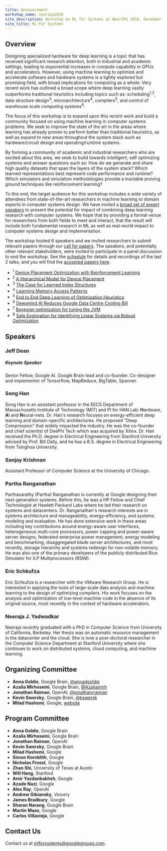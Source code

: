 ```yaml
---
title: Announcement
workshop_name: neurips2018
site_description: Workshop on ML for Systems at NeurIPS 2018, December 8th, 8:30AM-6:00PM, Room 510 AC
site_title: ML For Systems
---
```


<div class="inner clearfix">
	<section class="main-content overview_section">
		<h2>Overview</h2>
			<p>Designing specialized hardware for deep learning is a topic that has received significant research attention, both in industrial and academic settings, leading to exponential increases in compute capability in GPUs and accelerators. However, using machine learning to optimize and accelerate software and hardware systems is a lightly explored but promising field, with broad implications for computing as a whole. Very recent work has outlined a broad scope where deep learning vastly outperforms traditional heuristics including topics such as: scheduling<sup>1,2</sup>, data structure design<sup>3</sup>, microarchitecture<sup>4</sup>, compilers<sup>5</sup>, and control of warehouse scale computing systems<sup>6</sup>.
		</p>
		<p>
			The focus of this workshop is to expand upon this recent work and build a community focused on using machine learning in computer systems problems. We seek to improve the state of the art in the areas where learning has already proven to perform better than traditional heuristics, as well as expand to new areas throughout the system stack such as hardware/circuit design and operating/runtime systems.
		</p>
		<p>By forming a community of academic and industrial researchers who are excited about this area, we seek to build towards intelligent, self optimizing systems and answer questions such as: How do we generate and share high quality datasets that span the layers of the system stack? Which learned representations best represent code performance and runtime? Which simulators and simulation methodologies provide a tractable proving ground techniques like reinforcement learning?</p>
		<p>To this end, the target audience for this workshop includes a wide variety of attendees from state-of-the-art researchers in machine learning to domain experts in computer systems design. We have invited a <a href="#speakers">broad set of expert speakers</a> to present the potential for impact of combining deep learning research with computer systems. We hope that by providing a formal venue for researchers from both fields to meet and interact, that the result will include both fundamental research in ML as well as real-world impact to computer systems design and implementation.</p>
		<p>The workshop hosted 6 speakers and we invited researchers to submit relevant papers through our <a href="/neurips2018/call_for_papers.html">call for papers</a>. The speakers, and potentially other relevant stakeholders, were invited to participate in a panel discussion to end the workshop. See the <a href="/neurips2018/schedule.html">schedule</a> for details and recordings of the last 2 talks, and you will find the <a href="/neurips2018/accepted_papers.html">accepted papers here</a>.</p>
		<ul class="footnotes">
		<li><sup>1</sup> <a href="https://arxiv.org/abs/1706.04972">Device Placement Optimization with Reinforcement Learning</a></li>
		<li><sup>2</sup> <a href="https://openreview.net/forum?id=Hkc-TeZ0W">A Hierarchical Model for Device Placement</a></li>
		<li><sup>3</sup> <a href="https://arxiv.org/abs/1712.01208">The Case for Learned Index Structures</a></li>
		<li><sup>4</sup> <a href="https://arxiv.org/abs/1803.02329">Learning Memory Access Patterns</a></li>
		<li><sup>5</sup> <a href="https://ieeexplore.ieee.org/document/8091247/?reload=true">End to End Deep Learning of Optimization Heuristics</a></li>
		<li><sup>6</sup> <a href="https://deepmind.com/blog/deepmind-ai-reduces-google-data-centre-cooling-bill-40/">Deepmind AI Reduces Google Data Centre Cooling Bill</a></li>
		<li><sup>7</sup> <a href="https://www.youtube.com/watch?v=YhNl468S8CI">Bayesian optimization for tuning the JVM</a></li>
		<li><sup>8</sup> <a href="https://arxiv.org/abs/1711.11165">Safe Exploration for Identifying Linear Systems via Robust Optimization</a></li>
		</ul>
	</section>
</div>
<div class="speaker_section">
	<div class="inner clearfix">
		<section class="main-content">
			<h2 id="speakers">Speakers</h2>
			<div class="speaker-bio">
				<div class="img-holder" style="background-image: url(/assets/images/speakers/jeff_dean.jpg)"></div>
				<div>
					<h3>Jeff Dean</h3>
					<h5 class="keynote-speaker">Keynote Speaker</h5>
					<p>
					    Senior Fellow, Google AI. Google Brain lead and co-founder. Co-designer and implementor of Tensorflow, MapReduce, BigTable, Spanner.
					</p>
				</div>
			</div>
			<div class="speaker-bio">
				<div class="img-holder" style="background-image: url(/assets/images/speakers/song_han.jpg)"></div>
				<div>
					<h3>Song Han</h3>
					<p>
					    Song Han is an assistant professor in the EECS Department of Massachusetts Institute of Technology (MIT) and PI for HAN Lab: <b>H</b>ardware, <b>A</b>I and <b>N</b>eural-nets. Dr. Han's research focuses on energy-efficient deep learning and domain-specific architectures. He proposed "Deep Compression" that widely impacted the industry. He was the co-founder and chief scientist of DeePhi Tech which was acquired by Xilinx. Dr. Han received the Ph.D. degree in Electrical Engineering from Stanford University advised by Prof. Bill Dally, and he has a B.S. degree in Electrical Engineering from Tsinghua University.
					</p>
				</div>
			</div>
			<div class="speaker-bio">
				<div class="img-holder" style="background-image: url(/assets/images/speakers/sanjay_krishnan.png)"></div>
				<div>
					<h3>Sanjay Krishnan</h3>
					<p>
					    Assistant Professor of Computer Science at the University of Chicago.
					</p>
				</div>
			</div>
			<div class="speaker-bio">
				<div class="img-holder" style="background-image: url(/assets/images/speakers/partha_ranganathan.jpg)"></div>
				<div>
					<h3>Partha Ranganathan</h3>
					<p>
					    Parthasarathy (Partha) Ranganathan is currently at Google designing their next-generation systems. Before this, he was a HP Fellow and Chief Technologist at Hewlett Packard Labs where he led their research on systems and datacenters. Dr. Ranganathan's research interests are in systems architecture and manageability, energy-efficiency, and systems modeling and evaluation. He has done extensive work in these areas including key contributions around energy-aware user interfaces, heterogeneous multi-core processors, power capping and power-aware server designs, federated enterprise power management, energy modeling and benchmarking, disaggregated blade server architectures, and most recently, storage hierarchy and systems redesign for non-volatile memory. He was also one of the primary developers of the publicly distributed Rice Simulator for ILP Multiprocessors (RSIM).
					</p>
				</div>
			</div>
			<div class="speaker-bio">
				<div class="img-holder" style="background-image: url(/assets/images/speakers/eric_schkufza.jpg)"></div>
				<div>
					<h3>Eric Schkufza</h3>
					<p>
					    Eric Schkufza is a researcher with the VMware Research Group. He is interested in applying the tools of large-scale data analysis and machine learning to the design of optimizing compilers. His work focuses on the analysis and optimization of low-level machine code in the absence of its original source, most recently in the context of hardware accelerators.
					</p>
				</div>
			</div>
			<!-- <div class="speaker-bio">
				<div class="img-holder" style="background-image: url(/assets/images/speakers/oriol_vinyals.jpg)"></div>
				<div>
					<h3>Oriol Vinyals</h3>
					<p>
					    Oriol Vinyals is a Research Scientist at Google DeepMind, working in Deep Learning. Prior to joining DeepMind, Oriol was part of the Google Brain team. He holds a Ph.D. in EECS from University of California, Berkeley and is a recipient of the 2016 MIT TR35 innovator award. His research has been featured multiple times at the New York Times, BBC, etc., and his articles have been cited over 17000 times. His academic involvement includes program chair for the International Conference on Learning Representations (ICLR) of 2017, and 2018. He has also been an area chair for many editions of the NeurIPS and ICML conferences. At DeepMind he continues working on his areas of interest, which include artificial intelligence, with particular emphasis on machine learning, deep learning and reinforcement learning.
					</p>
				</div>
			</div> -->
			<div class="speaker-bio">
				<div class="img-holder" style="background-image: url(/assets/images/speakers/neeraja_yadwadkar.jpg)"></div>
				<div>
					<h3>Neeraja J. Yadwadkar</h3>
					<p>
					    Neeraja recently graduated with a PhD in Computer Science from University of California, Berkeley. Her thesis was on automatic resource management in the datacenter and the cloud. She is now a post-doctoral researcher in the Computer Science Department at Stanford University where she continues to work on distributed systems, cloud computing, and machine learning.
					</p>
				</div>
			</div>
		</section>
	</div>
</div>
<div class="organizers-section">
	<div class="inner clearfix">
		<section class="main-content">
			<h2>Organizing Committee</h2>
			<ul>
				<li><b>Anna Goldie</b>, Google Brain, <a href="https://twitter.com/annadgoldie">@annadgoldie</a></li>
				<li><b>Azalia Mirhoseini</b>, Google Brain, <a href="https://twitter.com/Azaliamirh">@Azaliamirh</a></li>
				<li><b>Jonathan Raiman</b>, OpenAI, <a href="https://twitter.com/jonathanrraiman">@jonathanrraiman</a></li>
				<li><b>Kevin Swersky</b>, Google Brain, <a href="https://twitter.com/kswersk">@kswersk</a></li>
				<li><b>Milad Hashemi</b>, Google, <a href="https://hps.ece.utexas.edu/people/miladh/">website</a></li>
			</ul>
			<h2>Program Committee</h2>
			<ul>
				<li><b>Anna Goldie</b>, Google Brain</li>
				<li><b>Azalia Mirhoseini</b>, Google Brain</li>
				<li><b>Jonathan Raiman</b>, OpenAI</li>
				<li><b>Kevin Swersky</b>, Google Brain</li>
				<li><b>Milad Hashemi</b>, Google</li>
				<li><b>Simon Kornblith</b>, Google</li>
				<li><b>Nicholas Frosst</b>, Google</li>
				<li><b>Zhan Shi</b>, University of Texas at Austin</li>
				<li><b>Will Hang</b>, Stanford</li>
				<li><b>Amir Yazdanbakhsh</b>, Google</li>
				<li><b>Azade Nazi</b>, Google</li>
				<li><b>Alex Ray</b>, OpenAI</li>
				<li><b>Andrew Gibiansky</b>, Voicery</li>
				<li><b>James Bradbury</b>, Google</li>
				<li><b>Sharan Narang</b>, Google Brain</li>
				<li><b>Martin Maas</b>, Google</li>
				<li><b>Carlos Villavieja</b>, Google</li>
			</ul>
			<h2>Contact Us</h2>
			<p>
				Contact us at <a href="mailto:mlforsystems@googlegroups.com">mlforsystems@googlegroups.com</a>.
			</p>
		</section>
</div>
